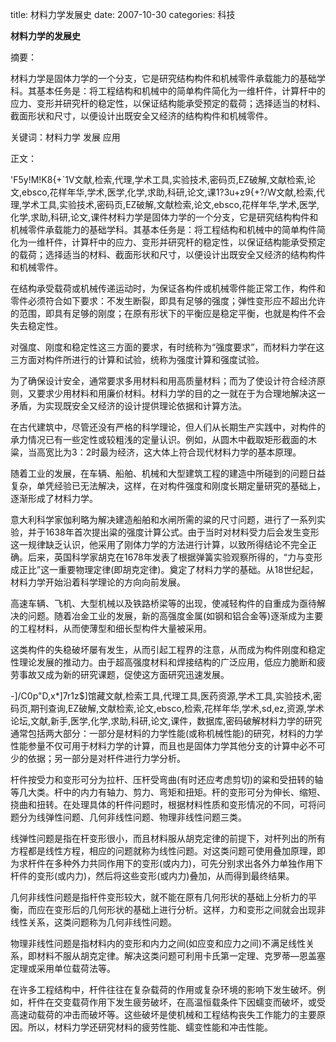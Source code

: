 title: 材料力学发展史
date: 2007-10-30
categories: 科技

**材料力学的发展史**

摘要：

材料力学是固体力学的一个分支，它是研究结构构件和机械零件承载能力的基础学科。其基本任务是：将工程结构和机械中的简单构件简化为一维杆件，计算杆中的应力、变形并研究杆的稳定性，以保证结构能承受预定的载荷；选择适当的材料、截面形状和尺寸，以便设计出既安全又经济的结构构件和机械零件。

关键词：材料力学 发展 应用

正文：

'F5y!M!K8{+\`1V文献,检索,代理,学术工具,实验技术,密码页,EZ破解,文献检索,论文,ebsco,花样年华,学术,医学,化学,求助,科研,论文,课1?3u+z9{+?/W文献,检索,代理,学术工具,实验技术,密码页,EZ破解,文献检索,论文,ebsco,花样年华,学术,医学,化学,求助,科研,论文,课件材料力学是固体力学的一个分支，它是研究结构构件和机械零件承载能力的基础学科。其基本任务是：将工程结构和机械中的简单构件简化为一维杆件，计算杆中的应力、变形并研究杆的稳定性，以保证结构能承受预定的载荷；选择适当的材料、截面形状和尺寸，以便设计出既安全又经济的结构构件和机械零件。

在结构承受载荷或机械传递运动时，为保证各构件或机械零件能正常工作，构件和零件必须符合如下要求：不发生断裂，即具有足够的强度；弹性变形应不超出允许的范围，即具有足够的刚度；在原有形状下的平衡应是稳定平衡，也就是构件不会失去稳定性。

对强度、刚度和稳定性这三方面的要求，有时统称为“强度要求”，而材料力学在这三方面对构件所进行的计算和试验，统称为强度计算和强度试验。

为了确保设计安全，通常要求多用材料和用高质量材料；而为了使设计符合经济原则，又要求少用材料和用廉价材料。材料力学的目的之一就在于为合理地解决这一矛盾，为实现既安全又经济的设计提供理论依据和计算方法。

在古代建筑中，尽管还没有严格的科学理论，但人们从长期生产实践中，对构件的承力情况已有一些定性或较粗浅的定量认识。例如，从圆木中截取矩形截面的木粱，当高宽比为3：2时最为经济，这大体上符合现代材料力学的基本原理。

随着工业的发展，在车辆、船舶、机械和大型建筑工程的建造中所碰到的问题日益复杂，单凭经验已无法解决，这样，在对构件强度和刚度长期定量研究的基础上，逐渐形成了材料力学。

意大利科学家伽利略为解决建造船舶和水闸所需的粱的尺寸问题，进行了一系列实验，并于1638年首次提出粱的强度计算公式。由于当时对材料受力后会发生变形这一规律缺乏认识，他采用了刚体力学的方法进行计算，以致所得结论不完全正确。后来，英国科学家胡克在1678年发表了根据弹簧实验观察所得的，“力与变形成正比”这一重要物理定律(即胡克定律)。奠定了材料力学的基础。从18世纪起，材料力学开始沿着科学理论的方向向前发展。

高速车辆、飞机、大型机械以及铁路桥梁等的出现，使减轻构件的自重成为亟待解决的问题。随着冶金工业的发展，新的高强度金属(如钢和铝合金等)逐渐成为主要的工程材料，从而使薄型和细长型构件大量被采用。

这类构件的失稳破坏屡有发生，从而引起工程界的注意，从而成为构件刚度和稳定性理论发展的推动力。由于超高强度材料和焊接结构的广泛应用，低应力脆断和疲劳事故又成为新的研究课题，促使这方面研究迅速发展。

\-\]/C0p"D,x\*\]7r1z$\]馆藏文献,检索工具,代理工具,医药资源,学术工具,实验技术,密码页,期刊查询,EZ破解,文献检索,论文,ebsco,检索,花样年华,学术,sd,ez,资源,学术论坛,文献,新手,医学,化学,求助,科研,论文,课件，数据库,密码破解材料力学的研究通常包括两大部分：一部分是材料的力学性能(或称机械性能)的研究，材料的力学性能参量不仅可用于材料力学的计算，而且也是固体力学其他分支的计算中必不可少的依据；另一部分是对杆件进行力学分析。

杆件按受力和变形可分为拉杆、压杆受弯曲(有时还应考虑剪切)的粱和受扭转的轴等几大类。杆中的内力有轴力、剪力、弯矩和扭矩。杆的变形可分为伸长、缩短、挠曲和扭转。在处理具体的杆件问题时，根据材料性质和变形情况的不同，可将问题分为线弹性问题、几何非线性问题、物理非线性问题三类。

线弹性问题是指在杆变形很小，而且材料服从胡克定律的前提下，对杆列出的所有方程都是线性方程，相应的问题就称为线性问题。对这类问题可使用叠加原理，即为求杆件在多种外力共同作用下的变形(或内力)，可先分别求出各外力单独作用下杆件的变形(或内力)，然后将这些变形(或内力)叠加，从而得到最终结果。

几何非线性问题是指杆件变形较大，就不能在原有几何形状的基础上分析力的平衡，而应在变形后的几何形状的基础上进行分析。这样，力和变形之间就会出现非线性关系，这类问题称为几何非线性问题。

物理非线性问题是指材料内的变形和内力之间(如应变和应力之间)不满足线性关系，即材料不服从胡克定律。解决这类问题可利用卡氏第一定理、克罗蒂—恩盖塞定理或采用单位载荷法等。

在许多工程结构中，杆件往往在复杂载荷的作用或复杂环境的影响下发生破坏。例如，杆件在交变载荷作用下发生疲劳破坏，在高温恒载条件下因蠕变而破坏，或受高速动载荷的冲击而破坏等。这些破坏是使机械和工程结构丧失工作能力的主要原因。所以，材料力学还研究材料的疲劳性能、蠕变性能和冲击性能。
